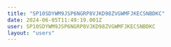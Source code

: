 ```yaml
---
title: "SP10SDYWM9JSP6NGRP8VJKD98ZVGWMFJKECSNBDKC"
date: 2024-06-05T11:49:19.001Z
user: SP10SDYWM9JSP6NGRP8VJKD98ZVGWMFJKECSNBDKC
layout: "users"
---
```

    